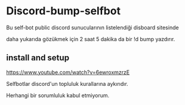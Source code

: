 # Discord-bump-selfbot

Bu self-bot public discord sunucularının listelendiği disboard sitesinde

daha yukarıda gözükmek için 2 saat 5 dakika da bir !d bump yazdırır.


install and setup
-----------------

https://www.youtube.com/watch?v=6ewroxmzrzE




Selfbotlar discord'un topluluk kurallarına aykırıdır.

Herhangi bir sorumluluk kabul etmiyorum.
